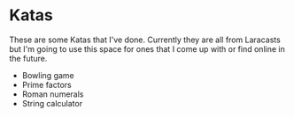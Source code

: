 # Katas
These are some Katas that I've done. Currently they are all from Laracasts but I'm going to use this space for ones that I come up with or find online in the future.

- Bowling game
- Prime factors
- Roman numerals
- String calculator